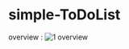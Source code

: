 # simple-ToDoList

overview : 
![1 overview](https://user-images.githubusercontent.com/81244527/134640595-1de3d272-f497-4fa3-b4c6-534f16545c22.PNG)


